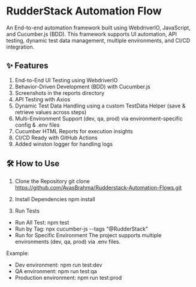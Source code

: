 
# RudderStack Automation Flow
An End-to-end automation framework built using WebdriverIO, JavaScript, and Cucumber.js (BDD).
This framework supports UI automation, API testing, dynamic test data management, multiple environments, and CI/CD integration.

## ✨ Features
1. End-to-End UI Testing using WebdriverIO
2. Behavior-Driven Development (BDD) with Cucumber.js
3. Screenshots in the reports directory
4. API Testing with Axios
5. Dynamic Test Data Handling using a custom TestData Helper (save & retrieve values across steps)
6. Multi-Environment Support (dev, qa, prod) via environment-specific config & .env files
7. Cucumber HTML Reports for execution insights
8. CI/CD Ready with GitHub Actions
9. Added winston logger for handling logs

## 🛠️ How to Use
1. Clone the Repository
git clone https://github.com/AvasBrahma/Rudderstack-Automation-Flows.git

2. Install Dependencies
npm install

3. Run Tests

* Run All Test: npm test
* Run by Tag: npx cucumber-js --tags "@RudderStack"
* Run for Specific Environment
The project supports multiple environments (dev, qa, prod) via .env files.

Example:
* Dev environment: npm run test:dev
* QA environment: npm run test:qa
* Production environment: npm run test:prod

